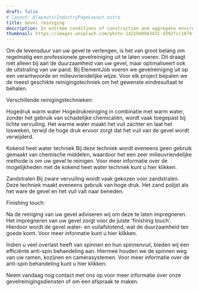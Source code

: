 ```yaml
---
draft: false
# layout: @layouts/IndustryPageLayout.astro
title: Gevel reiniging
description: In extreme conditions of construction and aggregate environments, our range of engine, hydraulic, compressor and bulk filters provides superior protection.
thumbnail: https://images.unsplash.com/photo-1421940943431-d392fcc1079f?ixlib=rb-4.0.3&ixid=M3wxMjA3fDB8MHxwaG90by1wYWdlfHx8fGVufDB8fHx8fA%3D%3D&auto=format&fit=crop&w=1974&q=80
---
```


Om de levensduur van uw gevel te verlengen, is het van groot belang om regelmatig een professionele gevelreiniging uit te laten voeren. Dit draagt niet alleen bij aan de duurzaamheid van uw gevel, maar optimaliseert ook de uitstraling van uw pand. Bij ElementJob voeren we gevelreiniging uit op een verantwoorde en milieuvriendelijke wijze. Voor elk project bepalen we de meest geschikte reinigingstechniek om het gewenste eindresultaat te behalen.

Verschillende reinigingstechnieken:

Hogedruk warm water
Hogedrukreiniging in combinatie met warm water, zonder het gebruik van schadelijke chemicaliën, wordt vaak toegepast bij lichte vervuiling. Het warme water maakt het vuil zachter en laat het losweken, terwijl de hoge druk ervoor zorgt dat het vuil van de gevel wordt verwijderd.

Kokend heet water techniek
Bij deze techniek wordt eveneens geen gebruik gemaakt van chemische middelen, waardoor het een zeer milieuvriendelijke methode is om uw gevel te reinigen. Voor meer informatie over de mogelijkheden met de kokend heet water techniek kunt u hier klikken.

Zandstralen
Bij zware vervuiling wordt vaak gekozen voor zandstralen. Deze techniek maakt eveneens gebruik van hoge druk. Het zand polijst als het ware de gevel en het vuil valt naar beneden.

Finishing touch:

Na de reiniging van uw gevel adviseren wij om deze te laten impregneren. Het impregneren van uw gevel zorgt voor de juiste 'finishing touch'. Hierdoor wordt de gevel water- en vuilafstotend, wat de duurzaamheid ten goede komt. Voor meer informatie kunt u hier klikken.

Indien u veel overlast heeft van spinnen en hun spinnenvuil, bieden wij een efficiënte anti-spin behandeling aan. Hiermee houden we de spinnen weg van uw ramen, kozijnen en camerasystemen. Voor meer informatie over de anti-spin behandeling kunt u hier klikken.

Neem vandaag nog contact met ons op voor meer informatie over onze gevelreinigingsdiensten of om een afspraak te maken.